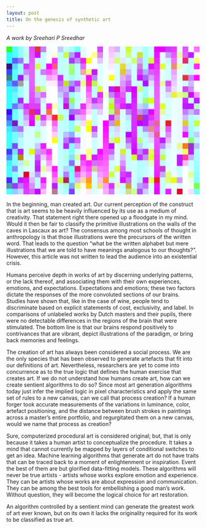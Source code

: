 ```yaml
---
layout: post
title: On the genesis of synthetic art
---
```


*A work by Sreehari P Sreedhar*

![alt text](https://github.com/anantham-nl/issue1/blob/bb9a5a6b58dae0eb40b6b9a1967005dea62cd73a/assets/images/India_925.png "Art generated using a procedural algorithm.")

In the beginning, man created art. Our current perception of the construct that is art seems to be heavily influenced by its use as a medium of creativity. That statement right there opened up a floodgate in my mind. Would it then be fair to classify the primitive illustrations on the walls of the caves in Lascaux as art? The consensus among most schools of thought in anthropology is that those illustrations were the precursors of the written word. That leads to the question “what be the written alphabet but mere illustrations that we are told to have meanings analogous to our thoughts?”. However, this article was not written to lead the audience into an existential crisis.

Humans perceive depth in works of art by discerning underlying patterns, or the lack thereof, and associating them with their own experiences, emotions, and expectations. Expectations and emotions; these two factors dictate the responses of the more convoluted sections of our brains. Studies have shown that, like in the case of wine, people tend to discriminate based on explicit statements of cost, exclusivity, and label. In comparisons of unlabeled works by Dutch masters and their pupils, there were no detectable differences in the regions of the brain that were stimulated. The bottom line is that our brains respond positively to contrivances that are vibrant, depict illustrations of the paradigm, or bring back memories and feelings.

The creation of art has always been considered a social process. We are the only species that has been observed to generate artefacts that fit into our definitions of art. Nevertheless, researchers are yet to come into concurrence as to the true logic that defines the human exercise that creates art. If we do not understand how humans create art, how can we create sentient algorithms to do so? Since most art generation algorithms today just infer the implied logic in pixel characteristics and apply the same set of rules to a new canvas, can we call that process creation? If a human forger took accurate measurements of the variations in luminance, color, artefact positioning, and the distance between brush strokes in paintings across a master’s entire portfolio, and regurgitated them on a new canvas, would we name that process as creation?

Sure, computerized procedural art is considered original; but, that is only because it takes a human artist to conceptualize the procedure. It takes a mind that cannot currently be mapped by layers of conditional switches to get an idea. Machine learning algorithms that generate art do not have traits that can be traced back to a moment of enlightenment or inspiration. Event the best of them are but glorified data-fitting models. These algorithms will never be true artists - artists whose works explore emotion and experience. They can be artists whose works are about expression and communication. They can be among the best tools for embellishing a good man’s work. Without question, they will become the logical choice for art restoration.

An algorithm controlled by a sentient mind can generate the greatest work of art ever known, but on its own it lacks the originality required for its work to be classified as true art.
